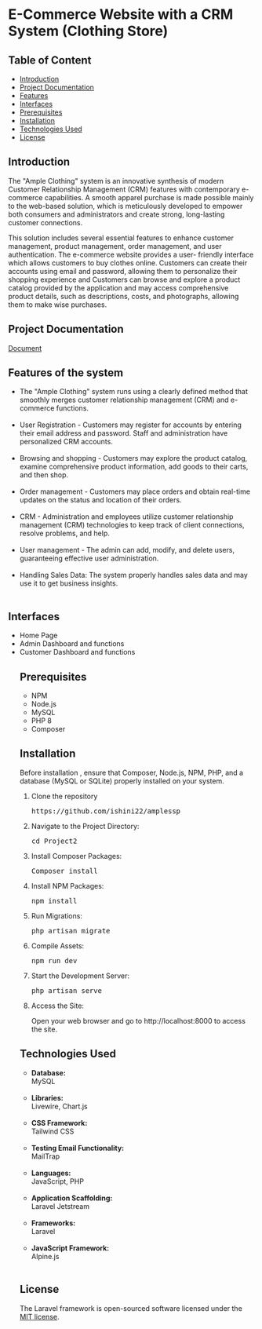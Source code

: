 
# E-Commerce Website with a CRM System (Clothing Store)




## Table of Content

- [Introduction](Introduction)
- [Project Documentation](Project-Documentation)
- [Features](Features)
- [Interfaces](Interfaces)
- [Prerequisites](Prerequisites)
- [Installation](Installation)
- [Technologies Used](Technologies-Used)
- [License](License)


## Introduction

The "Ample Clothing" system is an innovative synthesis of modern Customer Relationship Management (CRM) features with contemporary e-commerce capabilities. A smooth apparel purchase is made possible mainly to the web-based solution, which is meticulously developed to empower both consumers and administrators and create strong, long-lasting customer connections.

This solution includes several essential features to enhance customer management, product management, order management, and user authentication. The e-commerce website provides a user- friendly interface which allows customers to buy clothes online. Customers can create their accounts using email and password, allowing them to personalize their shopping experience and Customers can browse and explore a product catalog provided by the application and may access comprehensive product details, such as descriptions, costs, and photographs, allowing them to make wise purchases.

## Project Documentation

[Document](https://github.com/ishini22/amplessp/blob/main/CB008524%20SSP%20-%202.pdf)

## Features of the system

<ul> 
  <li>The "Ample Clothing" system runs using a clearly defined method that smoothly merges customer relationship management (CRM) and e-commerce functions.</li> <br>

<li>User Registration - Customers may register for accounts by entering their email address and password. Staff and administration have personalized CRM accounts.</li> <br>

<li>Browsing and shopping - Customers may explore the product catalog, examine comprehensive product information, add goods to their carts, and then shop.</li> <br>

<li>Order management - Customers may place orders and obtain real-time updates on the status and location of their orders.</li> <br>

<li> CRM - Administration and employees utilize customer relationship management (CRM) technologies to keep track of client connections, resolve problems, and help.</li> <br>

<li> User management - The admin can add, modify, and delete users, guaranteeing effective user administration.</li> <br>

<li> Handling Sales Data: The system properly handles sales data and may use it to get business insights.</li> <br>
</ul>




## Interfaces
<ul>
  <li>Home Page</li>
  <li>Admin Dashboard and functions</li>
  <li>Customer Dashboard and functions</li>
  
## Prerequisites
<ul>
<li>NPM</li>
<li>Node.js</li>
<li>MySQL</li>
<li>PHP 8</li>
<li>Composer</li>
</ul>

## Installation
 Before installation , ensure that Composer, Node.js, NPM, PHP, and a database (MySQL or SQLite) properly installed on your system.

<ol><li>Clone the repository
<div class="highlight highlight-source-shell notranslate position-relative overflow-auto" dir="auto" data-snippet-clipboard-copy-content="https://github.com/ishini22/amplessp.git"><pre>https://github.com/ishini22/amplessp</pre></div></li>

<li>Navigate to the Project Directory:
<div class="highlight highlight-source-shell notranslate position-relative overflow-auto" dir="auto" data-snippet-clipboard-copy-content="Project2"><pre>cd Project2</pre></div></li>

<li>Install Composer Packages:
<div class="highlight highlight-source-shell notranslate position-relative overflow-auto" dir="auto" data-snippet-clipboard-copy-content="Composer install"><pre>Composer install</pre></div></li>

<li>Install NPM Packages:
<div class="highlight highlight-source-shell notranslate position-relative overflow-auto" dir="auto" data-snippet-clipboard-copy-content="npm install"><pre>npm install</pre></div></li>

<li>Run Migrations:
<div class="highlight highlight-source-shell notranslate position-relative overflow-auto" dir="auto" data-snippet-clipboard-copy-content="php artisan migrate"><pre>php artisan migrate</pre></div></li>

<li>Compile Assets:
<div class="highlight highlight-source-shell notranslate position-relative overflow-auto" dir="auto" data-snippet-clipboard-copy-content="npm run dev"><pre>npm run dev</pre></div></li>

<li>Start the Development Server:
<div class="highlight highlight-source-shell notranslate position-relative overflow-auto" dir="auto" data-snippet-clipboard-copy-content="php artisan serve"><pre>php artisan serve</pre></div></li>

<li>Access the Site:

Open your web browser and go to http://localhost:8000 to access the site.</li>
</ol>

## Technologies Used

<ul>
        <li><strong>Database:</strong> <br> MySQL</li> <br>
        <li><strong>Libraries:</strong> <br> Livewire, Chart.js</li> <br>
        <li><strong>CSS Framework:</strong> <br> Tailwind CSS</li> <br>
        <li><strong>Testing Email Functionality:</strong> <br> MailTrap</li> <br>
        <li><strong>Languages:</strong> <br> JavaScript, PHP</li> <br>
        <li><strong>Application Scaffolding:</strong> <br> Laravel Jetstream</li> <br>
        <li><strong>Frameworks:</strong> <br> Laravel</li> <br>
        <li><strong>JavaScript Framework:</strong> <br> Alpine.js</li> <br>
    </ul>
    
## License

The Laravel framework is open-sourced software licensed under the [MIT license](https://opensource.org/licenses/MIT).

